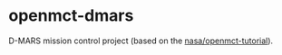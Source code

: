 # openmct-dmars

D-MARS mission control project (based on the [nasa/openmct-tutorial](https://github.com/nasa/openmct-tutorial)).
